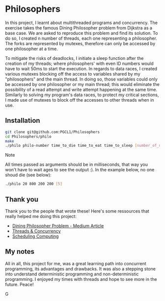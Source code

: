 # Philosophers

In this project, I learnt about multithreaded programs and concurrency. The exercise takes the famous Dining Philosopher problem from Dijkstra as a base case. We are asked to reproduce this problem and find its solution. To do so, I created n number of threads, each one representing a philosopher. The forks are represented by mutexes, therefore can only be accessed by one philosopher at a time.

To mitigate the risks of deadlocks, I initiate a sleep function after the creation of my threads; where philosophers' with even ID numbers would have to wait 50ms to start the execution. In regards to data races, I created various mutexes blocking off the access to variables shared by my "philosophers" and the main thread. In doing so, those variables could only be accessed by one philosopher or my main thread; this would eliminate the possibility of a read attempt and write attempt happening at the same time. Similarly to solving my program's data races, to protect my critical sections, I made use of mutexes to block off the accesses to other threads when in use.

## Installation

```bash
git clone git@github.com:PGCL1/Philosophers
cd Philosophers/philo
make
./philo philo-number time_to_die time_to_eat time_to_sleep [number_of_meals]
```
> [!NOTE]  
> All times passed as arguments should be in milliseconds, that way you won't have to wait ages to see the output :). In the example below, no one shoud die (see below): <br />
> ```bash
> ./philo 20 800 200 200 [5]
> ```

## Thank you

Thank you to the people that wrote these! Here's some ressources that really helped me doing this project:
* [Dining Philosopher Problem - Medium Article](https://medium.com/great-moments-in-computing-history/the-dining-philosophers-2e3da2847bac)
* [Threads & Concurrency](https://www.baeldung.com/cs/category/concurrency/tag/threads)
* [Scheduling Computing](https://en.wikipedia.org/wiki/Scheduling_(computing))

## My notes

All in all, this project for me, was a great learning path into concurrent programming, its advantages and drawbacks. It was also a stepping stone into understand deterministic programming and non-deterministic programming. I enjoyed my times with threads and hope to see more in the future. Peace!

G
